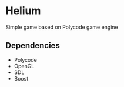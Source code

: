 Helium
======

Simple game based on Polycode game engine

Dependencies
------------
- Polycode
- OpenGL
- SDL
- Boost 
